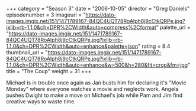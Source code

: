 +++
category = "Season 3"
date = "2006-10-05"
director = "Greg Daniels"
episodenumber = 3
imageurl = "https://dato-images.imgix.net/151/1471789167-84QC4UQT78RoAIph8j9cCtkQRPe.jpg?ixlib=rb-1.1.0&ch=DPR%2CWidth&auto=compress%2Cformat"
palette_url = "https://dato-images.imgix.net/151/1471789167-84QC4UQT78RoAIph8j9cCtkQRPe.jpg?ixlib=rb-1.1.0&ch=DPR%2CWidth&auto=enhance&palette=json"
rating = 8.4
thumbnail_url = "https://dato-images.imgix.net/151/1471789167-84QC4UQT78RoAIph8j9cCtkQRPe.jpg?ixlib=rb-1.1.0&ch=DPR%2CWidth&auto=enhance&w=500&h=280&fit=crop&fm=jpg"
title = "The Coup"
weight = 31
+++

Michael is in trouble once again as Jan busts him for declaring it's "Movie Monday" where everyone watches a movie and neglects work. Angela pushes Dwight to make a move on Michael's job while Pam and Jim find creative ways to waste time.